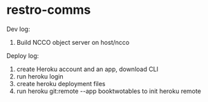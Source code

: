 # restro-comms

Dev log:
1) Build NCCO object server on host/ncco

Deploy log:
1) create Heroku account and an app, download CLI
2) run heroku login
3) create heroku deployment files
4) run heroku git:remote --app booktwotables to init heroku remote
